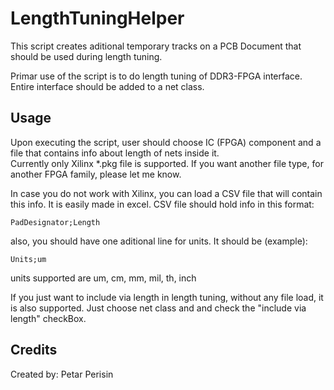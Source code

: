 # LengthTuningHelper
This script creates aditional temporary tracks on a PCB Document that should be used during length tuning.

Primar use of the script is to do length tuning of DDR3-FPGA interface. Entire interface should be added to a net class.


## Usage
Upon executing the script, user should choose IC (FPGA) component and a file that contains info about length of nets inside it.\
Currently only Xilinx *.pkg file is supported. If you want another file type, for another FPGA family, please let me know.

In case you do not work with Xilinx, you can load a CSV file that will contain this info. It is easily made in excel. CSV file should hold info in this format:

`PadDesignator;Length`

also, you should have one aditional line for units. It should be (example):

`Units;um`

units supported are um, cm, mm, mil, th, inch


If you just want to include via length in length tuning, without any file load, it is also supported. Just choose net class and and check the "include via length" checkBox.


## Credits
Created by: Petar Perisin